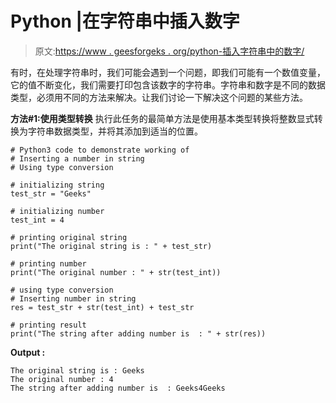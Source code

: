 # Python |在字符串中插入数字

> 原文:[https://www . geesforgeks . org/python-插入字符串中的数字/](https://www.geeksforgeeks.org/python-insert-a-number-in-string/)

有时，在处理字符串时，我们可能会遇到一个问题，即我们可能有一个数值变量，它的值不断变化，我们需要打印包含该数字的字符串。字符串和数字是不同的数据类型，必须用不同的方法来解决。让我们讨论一下解决这个问题的某些方法。

**方法#1:使用类型转换**
执行此任务的最简单方法是使用基本类型转换将整数显式转换为字符串数据类型，并将其添加到适当的位置。

```
# Python3 code to demonstrate working of
# Inserting a number in string 
# Using type conversion

# initializing string 
test_str = "Geeks"

# initializing number
test_int = 4 

# printing original string 
print("The original string is : " + test_str)

# printing number
print("The original number : " + str(test_int))

# using type conversion
# Inserting number in string 
res = test_str + str(test_int) + test_str

# printing result 
print("The string after adding number is  : " + str(res))
```

**Output :**

```
The original string is : Geeks
The original number : 4
The string after adding number is  : Geeks4Geeks

```